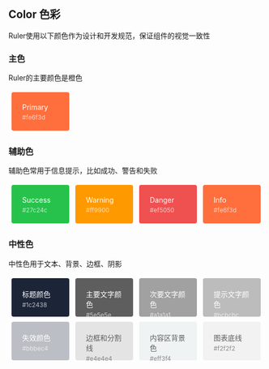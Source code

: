 ## Color 色彩

Ruler使用以下颜色作为设计和开发规范，保证组件的视觉一致性

### 主色

Ruler的主要颜色是橙色

<div class="flex-box">
  <div class="color-box-wrapper">
    <div class="color-box bg-primary">
      <p class="color-box__title">Primary</p>
      <p class="color-box__value">#fe6f3d</p>
    </div>
  </div>
</div>

### 辅助色

辅助色常用于信息提示，比如成功、警告和失败

<div class="flex-box">
  <div class="color-box-wrapper">
    <div class="color-box bg-success">
      <p class="color-box__title">Success</p>
      <p class="color-box__value">#27c24c</p>
    </div>
  </div>
  <div class="color-box-wrapper">
    <div class="color-box bg-warning">
      <p class="color-box__title">Warning</p>
      <p class="color-box__value">#ff9900</p>
    </div>
  </div>
  <div class="color-box-wrapper">
    <div class="color-box bg-danger">
      <p class="color-box__title">Danger</p>
      <p class="color-box__value">#ef5050</p>
    </div>
  </div>
  <div class="color-box-wrapper">
    <div class="color-box bg-info">
      <p class="color-box__title">Info</p>
      <p class="color-box__value">#fe6f3d</p>
    </div>
  </div>
</div>

### 中性色

中性色用于文本、背景、边框、阴影

<div class="flex-box">
  <div class="color-box-wrapper">
    <div class="color-box bg-title">
      <p class="color-box__title">标题颜色</p>
      <p class="color-box__value">#1c2438</p>
    </div>
  </div>
  <div class="color-box-wrapper">
    <div class="color-box bg-text-primary">
      <p class="color-box__title">主要文字颜色</p>
      <p class="color-box__value">#5e5e5e</p>
    </div>
  </div>
  <div class="color-box-wrapper">
    <div class="color-box bg-text-secondary">
      <p class="color-box__title">次要文字颜色</p>
      <p class="color-box__value">#a1a1a1</p>
    </div>
  </div>
  <div class="color-box-wrapper">
    <div class="color-box bg-text-info">
      <p class="color-box__title">提示文字颜色</p>
      <p class="color-box__value">#bcbcbc</p>
    </div>
  </div>
  <div class="color-box-wrapper">
    <div class="color-box bg-disabled">
      <p class="color-box__title">失效颜色</p>
      <p class="color-box__value">#bbbec4</p>
    </div>
  </div>
  <div class="color-box-wrapper">
    <div class="color-box bg-border">
      <p class="color-box__title">边框和分割线</p>
      <p class="color-box__value">#e4e4e4</p>
    </div>
  </div>
  <div class="color-box-wrapper">
    <div class="color-box bg-content-bg">
      <p class="color-box__title">内容区背景色</p>
      <p class="color-box__value">#eff3f4</p>
    </div>
  </div>
  <div class="color-box-wrapper">
    <div class="color-box bg-bottom-line">
      <p class="color-box__title">图表底线</p>
      <p class="color-box__value">#f2f2f2</p>
    </div>
  </div>
</div>

<style lang="scss" scoped>
.flex-box {
  display: flex;
  flex-wrap: wrap;
  justify-content: flex-start;
}
.color-box-wrapper {
  box-sizing: border-box;
  width: 25%;
  padding-left: 6px;
  padding-right: 6px;
  .color-box {
    box-sizing: border-box;
    height: 76px;
    padding: 21px;
    margin: 5px 0;
    border-radius: 4px;
    p {
      margin: 0;
      color: #fff;
    }
    .color-box__value {
      height: 24px;
      font-size: 12px;
      line-height: 24px;
      opacity: .7;
    }
  }
  .bg-border,
  .bg-content-bg,
  .bg-bottom-line {
    p {
      color: #5e5e5e;
    }
  }
}

.bg-primary {
  background-color: #fe6f3d;
}
.bg-success {
  background-color: #27c24c;
}
.bg-warning {
  background-color: #ff9900;
}
.bg-danger {
  background-color: #ef5050;
}
.bg-info {
  background-color: #fe6f3d;
}
.bg-title {
  background-color: #1c2438;
}
.bg-text-primary {
  background-color: #5e5e5e;
}
.bg-text-secondary {
  background-color: #a1a1a1;
}
.bg-text-info {
  background-color: #bcbcbc;
}
.bg-disabled {
  background-color: #bbbec4;
}
.bg-border {
  background-color: #e4e4e4;
}
.bg-content-bg {
  background-color: #eff3f4;
}
.bg-bottom-line {
  background-color: #f2f2f2;
}
</style>